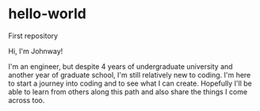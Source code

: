 # hello-world
First repository

Hi, I'm Johnway!

I'm an engineer, but despite 4 years of undergraduate university and another year of graduate school, I'm still relatively new to coding.  I'm here to start a journey into coding and to see what I can create.  Hopefully I'll be able to learn from others along this path and also share the things I come across too.  
